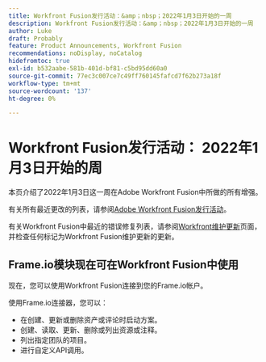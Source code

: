 ```yaml
---
title: Workfront Fusion发行活动：&amp；nbsp；2022年1月3日开始的一周
description: Workfront Fusion发行活动：&amp；nbsp；2022年1月3日开始的一周
author: Luke
draft: Probably
feature: Product Announcements, Workfront Fusion
recommendations: noDisplay, noCatalog
hidefromtoc: true
exl-id: b532aabe-581b-401d-bf81-c5bd95dd60a0
source-git-commit: 77ec3c007ce7c49ff760145fafcd7f62b273a18f
workflow-type: tm+mt
source-wordcount: '137'
ht-degree: 0%

---
```


# Workfront Fusion发行活动： 2022年1月3日开始的周

本页介绍了2022年1月3日这一周在Adobe Workfront Fusion中所做的所有增强。

有关所有最近更改的列表，请参阅[Adobe Workfront Fusion发行活动](/help/workfront-fusion/fusion-product-releases/fusion-release-activity.md)。

有关Workfront Fusion中最近的错误修复列表，请参阅[Workfront维护更新](https://experienceleague.adobe.com/docs/workfront-known-issues/releases/current-updates.html?lang=zh-Hans)页面，并检查任何标记为Workfront Fusion维护更新的更新。

## Frame.io模块现在可在Workfront Fusion中使用

现在，您可以使用Workfront Fusion连接到您的Frame.io帐户。

使用Frame.io连接器，您可以：

* 在创建、更新或删除资产或评论时启动方案。
* 创建、读取、更新、删除或列出资源或注释。
* 列出指定团队的项目。
* 进行自定义API调用。
